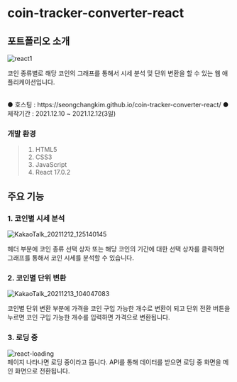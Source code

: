 # coin-tracker-converter-react

## 포트폴리오 소개
![react1](https://user-images.githubusercontent.com/74657556/145698675-d0e07911-da3a-4a9e-922e-eaa0c734a293.PNG)

코인 종류별로 해당 코인의 그래프를 통해서 시세 분석 및 단위 변환을 할 수 있는 웹 애플리케이션입니다.

<br>
● 호스팅 : https://seongchangkim.github.io/coin-tracker-converter-react/
● 제작기간 : 2021.12.10 ~ 2021.12.12(3일)

### 개발 환경
> 1. HTML5<br>
> 2. CSS3<br>
> 3. JavaScript
> 4. React 17.0.2

## 주요 기능
### 1. 코인별 시세 분석
![KakaoTalk_20211212_125140145](https://user-images.githubusercontent.com/74657556/145699655-a5c50cea-401c-4a27-9ec7-0c1a00532477.gif)
<br>

헤더 부분에 코인 종류 선택 상자 또는 해당 코인의 기간에 대한 선택 상자를 클릭하면 그래프를 통해서 코인 시세를 분석할 수 있습니다.

### 2. 코인별 단위 변환
![KakaoTalk_20211213_104047083](https://user-images.githubusercontent.com/74657556/145739762-eaf5b9a0-d3a7-4013-ab59-876a228bb3f0.gif)
<br>

코인별 단위 변환 부분에 가격을 코인 구입 가능한 개수로 변환이 되고 단위 전환 버튼을 누르면 코인 구입 가능한 개수를 입력하면 가격으로 변환됩니다.

### 3. 로딩 중
![react-loading](https://user-images.githubusercontent.com/74657556/145740687-9bddac42-5f24-45f2-9b80-644793c055cb.PNG)
<br>
페이지 나타나면 로딩 중이라고 뜹니다. API를 통해 데이터를 받으면 로딩 중 화면을 메인 화면으로 전환됩니다.
